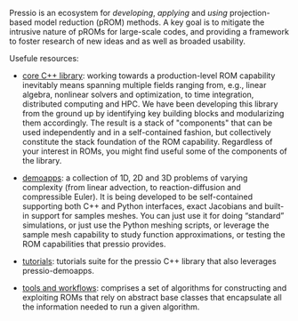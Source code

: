 Pressio is an ecosystem for *developing*, *applying* and *using* projection-based model reduction (pROM) methods. 
A key goal is to mitigate the intrusive nature of pROMs for large-scale codes, and providing a framework to foster research of new ideas and as well as broaded usability. 

Usefule resources: 
- [core C++ library](https://pressio.github.io/pressio/): working towards a production-level ROM capability inevitably means spanning multiple fields ranging from, e.g., linear algebra, nonlinear solvers and optimization, to time integration, distributed computing and HPC. We have been developing this library from the ground up by identifying key building blocks and modularizing them accordingly. The result is a stack of "components" that can be used independently and in a self-contained fashion, but collectively constitute the stack foundation of the ROM capability. Regardless of your interest in ROMs, you might find useful some of the components of the library.

- [demoapps](https://pressio.github.io/pressio-demoapps/): a collection of 1D, 2D and 3D problems of varying complexity (from linear advection, to reaction-diffusion and compressible Euler). It is being developed to be self-contained supporting both C++ and Python interfaces, exact Jacobians and built-in support for samples meshes. You can just use it for doing “standard” simulations, or just use the Python meshing scripts, or leverage the sample mesh capability to study function approximations, or testing the ROM capabilities that pressio provides.

- [tutorials](https://pressio.github.io/pressio-tutorials/): tutorials suite for the pressio C++ library that also leverages pressio-demoapps. 

- [tools and workflows](https://github.com/Pressio): comprises a set of algorithms for constructing and exploiting ROMs that rely on abstract base classes that encapsulate all the information needed to run a given algorithm. 

